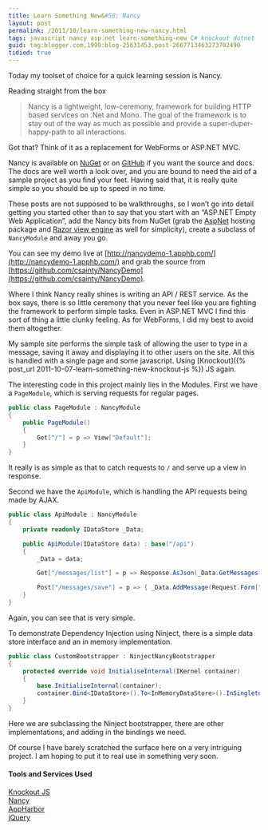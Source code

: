 ```yaml
---
title: Learn Something New&#58; Nancy
layout: post
permalink: /2011/10/learn-something-new-nancy.html
tags: javascript nancy asp.net learn-something-new C# knockout dotnet
guid: tag:blogger.com,1999:blog-25631453.post-2667713463273702490
tidied: true
---
```


Today my toolset of choice for a quick learning session is Nancy. 

Reading straight from the box

> Nancy is a lightweight, low-ceremony, framework for building HTTP based services on .Net and Mono. The goal of the framework is to stay out of the way as much as possible and provide a super-duper-happy-path to all interactions.

Got that? Think of it as a replacement for WebForms or ASP.NET MVC.

<!-- more -->

Nancy is available on [NuGet](http://nuget.org/List/Packages/Nancy) or on [GitHub](https://github.com/NancyFx/Nancy) if you want the source and docs. The docs are well worth a look over, and you are bound to need the aid of a sample project as you find your feet. Having said that, it is really quite simple so you should be up to speed in no time.

These posts are not supposed to be walkthroughs, so I won’t go into detail getting you started other than to say that you start with an “ASP.NET Empty Web Application”, add the Nancy bits from NuGet (grab the [AspNet](http://nuget.org/List/Packages/Nancy.Hosting.Aspnet) hosting package and [Razor view engine](http://nuget.org/List/Packages/Nancy.Viewengines.Razor) as well for simplicity), create a subclass of `NancyModule` and away you go.

You can see my demo live at [http://nancydemo-1.apphb.com/](http://nancydemo-1.apphb.com/) and grab the source from [https://github.com/csainty/NancyDemo](https://github.com/csainty/NancyDemo).

Where I think Nancy really shines is writing an API / REST service. As the box says, there is so little ceremony that you never feel like you are fighting the framework to perform simple tasks. Even in ASP.NET MVC I find this sort of thing a little clunky feeling. As for WebForms, I did my best to avoid them altogether.

My sample site performs the simple task of allowing the user to type in a message, saving it away and displaying it to other users on the site. All this is handled with a single page and some javascript. Using [Knockout]({% post_url 2011-10-07-learn-something-new-knockout-js %}) JS again.

The interesting code in this project mainly lies in the Modules.
First we have a `PageModule`, which is serving requests for regular pages.


```csharp
public class PageModule : NancyModule
{
	public PageModule()
	{
		Get["/"] = p => View["Default"];
	}
}
```  

It really is as simple as that to catch requests to `/` and serve up a view in response.

Second we have the `ApiModule`, which is handling the API requests being made by AJAX.


```csharp
public class ApiModule : NancyModule
{
	private readonly IDataStore _Data;

	public ApiModule(IDataStore data) : base("/api")
	{
		_Data = data;

		Get["/messages/list"] = p => Response.AsJson(_Data.GetMessages());

		Post["/messages/save"] = p => { _Data.AddMessage(Request.Form["Message"]); return "OK!"; };
	}
}
```  

Again, you can see that is very simple.

To demonstrate Dependency Injection using Ninject, there is a simple data store interface and an in memory implementation.


```csharp
public class CustomBootstrapper : NinjectNancyBootstrapper
{
	protected override void InitialiseInternal(IKernel container)
	{
		base.InitialiseInternal(container);
		container.Bind<IDataStore>().To<InMemoryDataStore>().InSingletonScope();
	}
}
```  

Here we are subclassing the Ninject bootstrapper, there are other implementations, and adding in the bindings we need.

Of course I have barely scratched the surface here on a very intriguing project. I am hoping to put it to real use in something very soon.

#### Tools and Services Used


[Knockout JS](http://knockoutjs.com/)  
[Nancy](https://github.com/NancyFx/Nancy)  
[AppHarbor](https://appharbor.com/)  
[jQuery](http://jquery.com/)  

